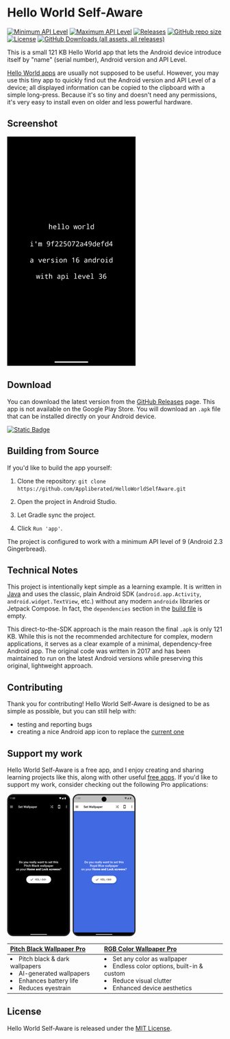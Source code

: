 # Hello World Self-Aware

[![Minimum API Level](https://img.shields.io/badge/Min%20API%20Level-9-green)](app/build.gradle.kts)
[![Maximum API Level](https://img.shields.io/badge/Target%20API%20Level-35-orange)](app/build.gradle.kts)
[![Releases](https://img.shields.io/github/release/Appliberated/HelloWorldSelfAware.svg)](https://github.com/Appliberated/HelloWorldSelfAware/releases/latest)
[![GitHub repo size](https://img.shields.io/github/repo-size/Appliberated/HelloWorldSelfAware)](https://github.com/Appliberated/HelloWorldSelfAware)
[![License](https://img.shields.io/npm/l/express.svg)](LICENSE)
[![GitHub Downloads (all assets, all releases)](https://img.shields.io/github/downloads/Appliberated/HelloWorldSelfAware/total)](https://github.com/Appliberated/HelloWorldSelfAware/releases)

This is a small 121 KB Hello World app that lets the Android device introduce itself by "name" (serial number), Android version and API Level.
 
[Hello World apps](https://en.wikipedia.org/wiki/%22Hello,_World!%22_program) are usually not supposed to be useful. However, you may use this tiny app to quickly find out the Android version and API Level of a device; all displayed information can be copied to the clipboard with a simple long-press. Because it's so tiny and doesn't need any permissions, it's very easy to install even on older and less powerful hardware.

## Screenshot

<img width="300" src="repo-assets/helloworldselfaware-android-phone-screenshot.png" alt="Hello World Self-Aware - Android phone screenshot">

## Download

You can download the latest version from the [GitHub Releases](https://github.com/Appliberated/HelloWorldSelfAware/releases/latest) page. This app is not available on the Google Play Store. You will download an `.apk` file that can be installed directly on your Android device.

<a href="https://github.com/Appliberated/HelloWorldSelfAware/releases/latest">
  <img height="24px" alt="Static Badge" src="https://img.shields.io/badge/Download-from_GitHub_Releases-brightgreen?style=plastic&logo=github&color=%23181717">
</a>

## Building from Source

If you'd like to build the app yourself:

1.  Clone the repository: `git clone https://github.com/Appliberated/HelloWorldSelfAware.git`

2.  Open the project in Android Studio.

3.  Let Gradle sync the project.

4.  Click `Run 'app'`.

The project is configured to work with a minimum API level of 9 (Android 2.3 Gingerbread).

## Technical Notes

This project is intentionally kept simple as a learning example. It is written in [Java](app/src/main/java/com/appliberated/helloworldselfaware/MainActivity.java) and uses the classic, plain Android SDK (`android.app.Activity`, `android.widget.TextView`, etc.) without any modern `androidx` libraries or Jetpack Compose. In fact, the `dependencies` section in the [build file](app/build.gradle.kts) is empty.

This direct-to-the-SDK approach is the main reason the final `.apk` is only 121 KB. While this is not the recommended architecture for complex, modern applications, it serves as a clear example of a minimal, dependency-free Android app. The original code was written in 2017 and has been maintained to run on the latest Android versions while preserving this original, lightweight approach.

## Contributing

Thank you for contributing! Hello World Self-Aware is designed to be as simple as possible, but you can still help with:

* testing and reporting bugs
* creating a nice Android app icon to replace the [current one](app/src/main/res/mipmap-xxxhdpi/ic_launcher.png)

## Support my work

Hello World Self-Aware is a free app, and I enjoy creating and sharing learning projects like this, along with other useful [free apps](https://www.appliberated.com/). If you'd like to support my work, consider checking out the following Pro applications:

<a href="https://www.tecdrop.com/apps/pro/"><img width="300" src="repo-assets/tecdrop-pro-apps.png" alt="Tecdrop Pro Apps" /></a>

[Pitch Black Wallpaper Pro](https://www.tecdrop.com/pitchblackwallpaperpro/) | [RGB Color Wallpaper Pro](https://www.tecdrop.com/rgbcolorwallpaperpro/) |
| :--- | :--- |
| <li>Pitch black & dark wallpapers</li><li>AI-generated wallpapers</li><li>Enhances battery life</li><li>Reduces eyestrain</li> | <li>Set any color as wallpaper</li><li>Endless color options, built-in & custom</li><li>Reduce visual clutter</li><li>Enhanced device aesthetics</li> |

## License

Hello World Self-Aware is released under the [MIT License](LICENSE).

